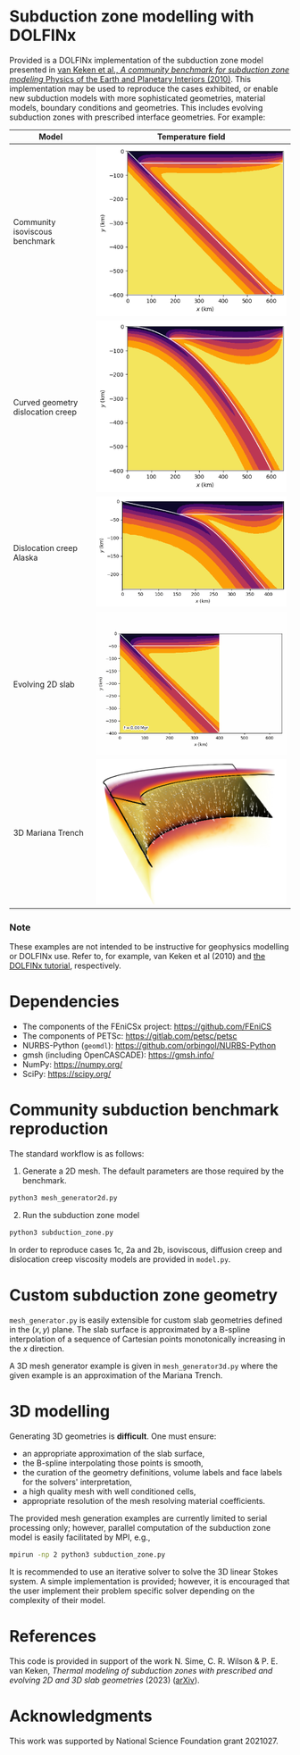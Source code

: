 # Subduction zone modelling with DOLFINx

Provided is a DOLFINx implementation of the subduction zone model presented
in [van Keken et al., *A community benchmark for subduction zone modeling*
Physics of the Earth and Planetary Interiors (2010)](
https://doi.org/10.1016/j.pepi.2008.04.015). This implementation may be
used to reproduce the cases exhibited, or enable new subduction models with
more sophisticated geometries, material models, boundary conditions and
geometries. This includes evolving subduction zones with prescribed interface
geometries. For example:

| Model                             | Temperature field                       |
|-----------------------------------|-----------------------------------------|
| Community isoviscous benchmark    | ![Community](img/subduction2d_iso.png)  |
| Curved geometry dislocation creep | ![Curved](img/subduction2d_curved.png)  |
| Dislocation creep Alaska          | ![Alaska](img/subduction2d_alaska.png)  |
| Evolving 2D slab                  | ![Evolving Trench](img/evolving2d.gif)  |
| 3D Mariana Trench                 | ![Mariana Trench](img/subduction3d.png) |


### Note

These examples are not intended to be instructive for geophysics modelling or
DOLFINx use. Refer to, for example, van Keken et al (2010) and
[the DOLFINx tutorial](https://jsdokken.com/dolfinx-tutorial/), respectively.


# Dependencies

* The components of the FEniCSx project: https://github.com/FEniCS
* The components of PETSc: https://gitlab.com/petsc/petsc
* NURBS-Python (`geomdl`): https://github.com/orbingol/NURBS-Python
* gmsh (including OpenCASCADE): https://gmsh.info/
* NumPy: https://numpy.org/
* SciPy: https://scipy.org/


# Community subduction benchmark reproduction

The standard workflow is as follows:

1. Generate a 2D mesh. The default parameters are those required by the benchmark.

```bash
python3 mesh_generator2d.py
```

2. Run the subduction zone model

```bash
python3 subduction_zone.py
```

In order to reproduce cases 1c, 2a and 2b, isoviscous, diffusion creep and
dislocation creep viscosity models are provided  in `model.py`.


# Custom subduction zone geometry

`mesh_generator.py` is easily extensible for custom slab geometries defined
in the $(x, y)$ plane. The
slab surface is approximated by a B-spline interpolation of a
sequence of Cartesian points monotonically increasing in the $x$ direction.

A 3D mesh generator example is given in `mesh_generator3d.py` where the given
example is an approximation of the Mariana Trench.

# 3D modelling

Generating 3D geometries is **difficult**. One must ensure:

* an appropriate approximation of the slab surface,
* the B-spline interpolating those points is smooth,
* the curation of the geometry definitions, volume labels and face labels for 
  the solvers' interpretation,
* a high quality mesh with well conditioned cells,
* appropriate resolution of the mesh resolving material coefficients.

The provided mesh generation examples are currently limited to serial
processing only; however, parallel computation of the subduction zone model is
easily facilitated by MPI, e.g.,

```bash
mpirun -np 2 python3 subduction_zone.py
```

It is recommended to use an iterative solver to solve the 3D linear Stokes
system. A simple implementation is provided; however, it is encouraged that
the user implement their problem specific solver depending on the complexity
of their model.

# References

This code is provided in support of the work N. Sime, C. R. Wilson & P. E. van
Keken, *Thermal modeling of subduction zones with prescribed and evolving 2D
and 3D slab geometries* (2023)
([arXiv](https://doi.org/10.48550/arXiv.2309.12895)).


# Acknowledgments

This work was supported by National Science Foundation grant 2021027.
